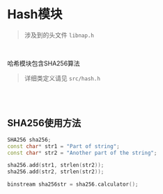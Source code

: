 # Hash模块

>  涉及到的头文件 `libnap.h`

<br/>

哈希模块包含SHA256算法

> 详细类定义请见  `src/hash.h`

<br/>
<br/>

## SHA256使用方法

```c++
SHA256 sha256;
const char* str1 = "Part of string";
const char* str2 = "Another part of the string";

sha256.add(str1, strlen(str2));
sha256.add(str2, strlen(str2));

binstream sha256str = sha256.calculator();
```

<br/>
<br/>